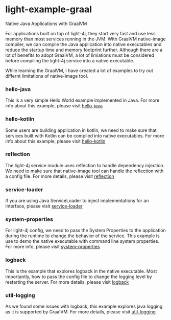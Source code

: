 # light-example-graal
Native Java Applications with GraalVM

For applications built on top of light-4j, they start very fast and use less memory than most services running in the JVM. With GraalVM native-image compiler, we can compile the Java application into native executables and reduce the startup time and memory footprint further. Although there are a lot of benefits to adopt GraalVM, a lot of limiations must be considered before compiling the light-4j service into a native executable. 

While learning the GraalVM, I have created a lot of examples to try out differnt limitations of native-image tool. 

### hello-java

This is a very simple Hello World example implemented in Java. For more info about this example, please visit [hello-java](hello-java)

### hello-kotlin

Some users are building application in kotlin, we need to make sure that services built with Kotlin can be compiled into native executables. For more info about this example, please visit [hello-kotlin](hello-kotlin)

### reflection

The light-4j service module uses reflection to handle dependency injection. We need to make sure that native-image tool can handle the reflection with a config file. For more details, please visit [reflection](reflection)

### service-loader

If you are using Java ServiceLoader to inject implementations for an interface, please visit [service-loader](service-loader)

### system-properties

For light-4j config, we need to pass the System Properties to the application during the runtime to change the behavior of the service. This example is use to demo the native executable with command line system properties. For more info, please visit [system-properties](system-properties)

### logback

This is the example that explores logback in the native executable. Most importantly, how to pass the config file to change the logging level by restarting the server. For more details, please visit [logback](logback)

### util-logging

As we found some issues with logback, this example explores java logging as it is supported by GraalVM. For more details, please visit [util-logging](util-logging)

